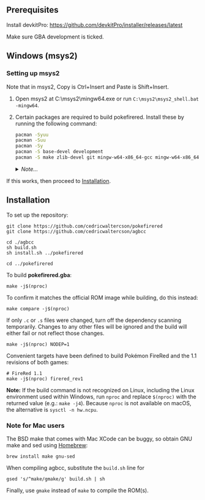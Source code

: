 ## Prerequisites
Install devkitPro:
https://github.com/devkitPro/installer/releases/latest

Make sure GBA development is ticked.

## Windows (msys2)

### Setting up msys2

Note that in msys2, Copy is Ctrl+Insert and Paste is Shift+Insert.

1. Open msys2 at C:\msys2\mingw64.exe or run `C:\msys2\msys2_shell.bat -mingw64`.

2. Certain packages are required to build pokefirered. Install these by running the following command:

    ```bash
    pacman -Syuu
    pacman -Suu
    pacman -Sy
    pacman -S base-devel development
    pacman -S make zlib-devel git mingw-w64-x86_64-gcc mingw-w64-x86_64-libpng mingw-w64-x86_64-arm-none-eabi-toolchain
    ```
    <details>
        <summary><i>Note...</i></summary>

    >   This command will ask for confirmation, just enter the yes action when prompted.
    </details>

If this works, then proceed to [Installation](#installation).

## Installation

To set up the repository:

    git clone https://github.com/cedricwaltercson/pokefirered
    git clone https://github.com/cedricwaltercson/agbcc

    cd ./agbcc
    sh build.sh
    sh install.sh ../pokefirered

    cd ../pokefirered

To build **pokefirered.gba**:

    make -j$(nproc)

To confirm it matches the official ROM image while building, do this instead:

    make compare -j$(nproc)

If only `.c` or `.s` files were changed, turn off the dependency scanning temporarily. Changes to any other files will be ignored and the build will either fail or not reflect those changes.

    make -j$(nproc) NODEP=1

Convenient targets have been defined to build Pokémon FireRed and the 1.1 revisions of both games:

    # FireRed 1.1
    make -j$(nproc) firered_rev1

**Note:** If the build command is not recognized on Linux, including the Linux environment used within Windows, run `nproc` and replace `$(nproc)` with the returned value (e.g.: `make -j4`). Because `nproc` is not available on macOS, the alternative is `sysctl -n hw.ncpu`.

### Note for Mac users

The BSD make that comes with Mac XCode can be buggy, so obtain GNU make and sed using [Homebrew](https://brew.sh):

    brew install make gnu-sed

When compiling agbcc, substitute the `build.sh` line for

    gsed 's/^make/gmake/g' build.sh | sh

Finally, use `gmake` instead of `make` to compile the ROM(s).
